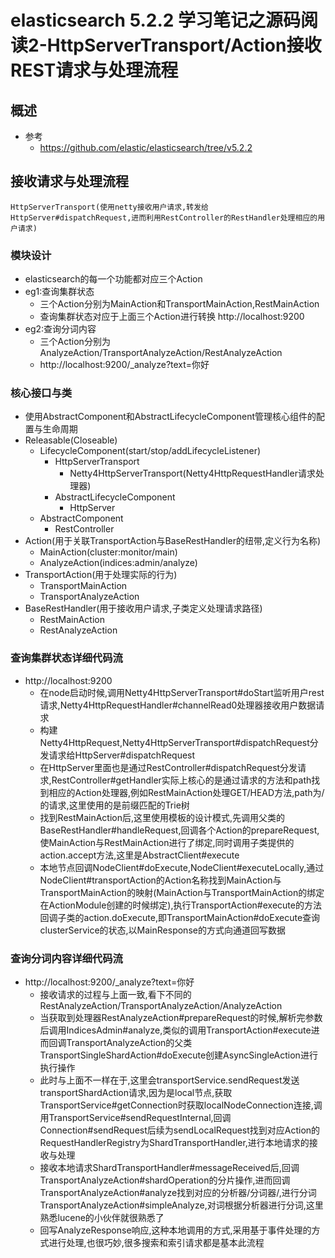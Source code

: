 # elasticsearch 5.2.2 学习笔记之源码阅读2-HttpServerTransport/Action接收REST请求与处理流程
## 概述
- 参考
    - https://github.com/elastic/elasticsearch/tree/v5.2.2
## 接收请求与处理流程
```
HttpServerTransport(使用netty接收用户请求,转发给HttpServer#dispatchRequest,进而利用RestController的RestHandler处理相应的用户请求)
```
### 模块设计
- elasticsearch的每一个功能都对应三个Action
- eg1:查询集群状态
    - 三个Action分别为MainAction和TransportMainAction,RestMainAction
    - 查询集群状态对应于上面三个Action进行转换    http://localhost:9200
- eg2:查询分词内容
    - 三个Action分别为AnalyzeAction/TransportAnalyzeAction/RestAnalyzeAction
    - http://localhost:9200/_analyze?text=你好
### 核心接口与类
- 使用AbstractComponent和AbstractLifecycleComponent管理核心组件的配置与生命周期
- Releasable(Closeable)
    - LifecycleComponent(start/stop/addLifecycleListener)
        - HttpServerTransport
            - Netty4HttpServerTransport(Netty4HttpRequestHandler请求处理器) 
        - AbstractLifecycleComponent
            - HttpServer
    - AbstractComponent
        - RestController
- Action(用于关联TransportAction与BaseRestHandler的纽带,定义行为名称)
    - MainAction(cluster:monitor/main)
    - AnalyzeAction(indices:admin/analyze)
- TransportAction(用于处理实际的行为)
    - TransportMainAction
    - TransportAnalyzeAction
- BaseRestHandler(用于接收用户请求,子类定义处理请求路径)
    - RestMainAction
    - RestAnalyzeAction
### 查询集群状态详细代码流
- http://localhost:9200
    - 在node启动时候,调用Netty4HttpServerTransport#doStart监听用户rest请求,Netty4HttpRequestHandler#channelRead0处理器接收用户数据请求
    - 构建Netty4HttpRequest,Netty4HttpServerTransport#dispatchRequest分发请求给HttpServer#dispatchRequest
    - 在HttpServer里面也是通过RestController#dispatchRequest分发请求,RestController#getHandler实际上核心的是通过请求的方法和path找到相应的Action处理器,例如RestMainAction处理GET/HEAD方法,path为/的请求,这里使用的是前缀匹配的Trie树
    - 找到RestMainAction后,这里使用模板的设计模式,先调用父类的BaseRestHandler#handleRequest,回调各个Action的prepareRequest,使MainAction与RestMainAction进行了绑定,同时调用子类提供的action.accept方法,这里是AbstractClient#execute
    - 本地节点回调NodeClient#doExecute,NodeClient#executeLocally,通过NodeClient#transportAction的Action名称找到MainAction与TransportMainAction的映射(MainAction与TransportMainAction的绑定在ActionModule创建的时候绑定),执行TransportAction#execute的方法回调子类的action.doExecute,即TransportMainAction#doExecute查询clusterService的状态,以MainResponse的方式向通道回写数据
### 查询分词内容详细代码流
- http://localhost:9200/_analyze?text=你好
    - 接收请求的过程与上面一致,看下不同的RestAnalyzeAction/TransportAnalyzeAction/AnalyzeAction
    - 当获取到处理器RestAnalyzeAction#prepareRequest的时候,解析完参数后调用IndicesAdmin#analyze,类似的调用TransportAction#execute进而回调TransportAnalyzeAction的父类TransportSingleShardAction#doExecute创建AsyncSingleAction进行执行操作
    - 此时与上面不一样在于,这里会transportService.sendRequest发送transportShardAction请求,因为是local节点,获取TransportService#getConnection时获取localNodeConnection连接,调用TransportService#sendRequestInternal,回调Connection#sendRequest后续为sendLocalRequest找到对应Action的RequestHandlerRegistry为ShardTransportHandler,进行本地请求的接收与处理
    - 接收本地请求ShardTransportHandler#messageReceived后,回调TransportAnalyzeAction#shardOperation的分片操作,进而回调TransportAnalyzeAction#analyze找到对应的分析器/分词器/,进行分词TransportAnalyzeAction#simpleAnalyze,对词根据分析器进行分词,这里熟悉lucene的小伙伴就很熟悉了
    - 回写AnalyzeResponse响应,这种本地调用的方式,采用基于事件处理的方式进行处理,也很巧妙,很多搜索和索引请求都是基本此流程
    


        
